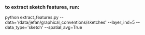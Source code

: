 ### to extract sketch features, run:

python extract_features.py --data='/data/jefan/graphical_conventions/sketches' --layer_ind=5 --data_type='sketch' --spatial_avg=True

